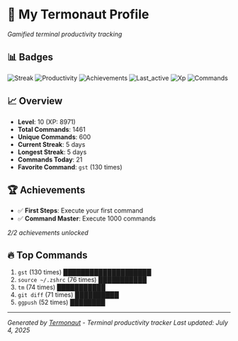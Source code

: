 # 🚀 My Termonaut Profile

*Gamified terminal productivity tracking*

## 📊 Badges

![Streak](https://img.shields.io/badge/Streak-5+days-green?style=flat-square&logo=terminal&logoColor=white) ![Productivity](https://img.shields.io/badge/Productivity-80.0%25-green?style=flat-square&logo=terminal&logoColor=white) ![Achievements](https://img.shields.io/badge/Achievements-5%2F10-blue?style=flat-square&logo=terminal&logoColor=white) ![Last_active](https://img.shields.io/badge/Last+Active-2h+ago-green?style=flat-square&logo=terminal&logoColor=white) ![Xp](https://img.shields.io/badge/XP-Level+10+%288971%2F12100%29-blue?style=flat-square&logo=terminal&logoColor=white) ![Commands](https://img.shields.io/badge/Commands-1461-blue?style=flat-square&logo=terminal&logoColor=white) 

## 📈 Overview

- **Level**: 10 (XP: 8971)
- **Total Commands**: 1461
- **Unique Commands**: 600
- **Current Streak**: 5 days
- **Longest Streak**: 5 days
- **Commands Today**: 21
- **Favorite Command**: `gst` (130 times)

## 🏆 Achievements

- ✅ **First Steps**: Execute your first command
- ✅ **Command Master**: Execute 1000 commands

*2/2 achievements unlocked*

## 🔥 Top Commands

1. `gst` (130 times) ████████████████████
2. `source ~/.zshrc` (76 times) ███████████
3. `tm` (74 times) ███████████
4. `git diff` (71 times) ██████████
5. `ggpush` (52 times) ████████

---

*Generated by [Termonaut](https://github.com/oiahoon/termonaut) - Terminal productivity tracker*
*Last updated: July 4, 2025*
